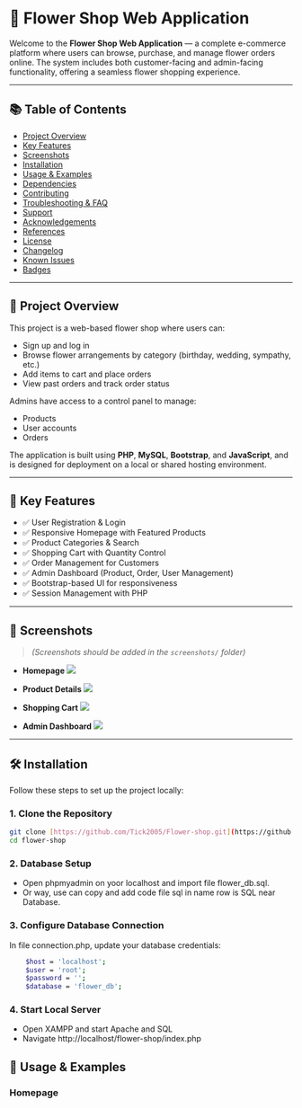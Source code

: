 # 🌸 Flower Shop Web Application

Welcome to the **Flower Shop Web Application** — a complete e-commerce platform where users can browse, purchase, and manage flower orders online. The system includes both customer-facing and admin-facing functionality, offering a seamless flower shopping experience.

---

## 📚 Table of Contents

- [Project Overview](#project-overview)
- [Key Features](#key-features)
- [Screenshots](#screenshots)
- [Installation](#installation)
- [Usage & Examples](#usage--examples)
- [Dependencies](#dependencies)
- [Contributing](#contributing)
- [Troubleshooting & FAQ](#troubleshooting--faq)
- [Support](#support)
- [Acknowledgements](#acknowledgements)
- [References](#references)
- [License](#license)
- [Changelog](#changelog)
- [Known Issues](#known-issues)
- [Badges](#badges)

---

## 📖 Project Overview

This project is a web-based flower shop where users can:

- Sign up and log in
- Browse flower arrangements by category (birthday, wedding, sympathy, etc.)
- Add items to cart and place orders
- View past orders and track order status

Admins have access to a control panel to manage:

- Products
- User accounts
- Orders

The application is built using **PHP**, **MySQL**, **Bootstrap**, and **JavaScript**, and is designed for deployment on a local or shared hosting environment.

---

## 🌟 Key Features

- ✅ User Registration & Login
- ✅ Responsive Homepage with Featured Products
- ✅ Product Categories & Search
- ✅ Shopping Cart with Quantity Control
- ✅ Order Management for Customers
- ✅ Admin Dashboard (Product, Order, User Management)
- ✅ Bootstrap-based UI for responsiveness
- ✅ Session Management with PHP

---

## 📸 Screenshots

> *(Screenshots should be added in the `screenshots/` folder)*

- **Homepage**
  ![](screenshots/homepage.png)

- **Product Details**
  ![](screenshots/product-details.png)

- **Shopping Cart**
  ![](screenshots/cart.png)

- **Admin Dashboard**
  ![](screenshots/admin-dashboard.png)

---

## 🛠️ Installation

Follow these steps to set up the project locally:

### 1. Clone the Repository

```bash
git clone [https://github.com/Tick2005/Flower-shop.git](https://github.com/Tick2005/Flower-shop.git)
cd flower-shop
```

### 2. Database Setup

- Open phpmyadmin on yoor localhost and import file flower_db.sql.
- Or way, use can copy and add code file sql in name row is SQL near Database.

### 3. Configure Database Connection

In file connection.php, update your database credentials:

```bash
    $host = 'localhost';
    $user = 'root';
    $password = '';
    $database = 'flower_db';
```

### 4. Start Local Server

- Open XAMPP and start Apache and SQL
- Navigate http://localhost/flower-shop/index.php

## 🧪 Usage & Examples

### Homepage

